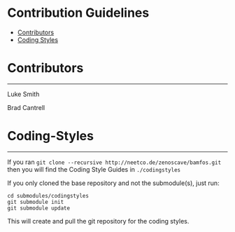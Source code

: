 Contribution Guidelines
=============================
* [Contributors](#contributors)
* [Coding Styles](#coding-styles)


# Contributors
-----------------------------
Luke Smith

Brad Cantrell

# Coding-Styles
-----------------------------
If you ran ``git clone --recursive http://neetco.de/zenoscave/bamfos.git``
then you will find the Coding Style Guides in ``./codingstyles`` 

If you only cloned the base repository and not the submodule(s), just run:

    
    cd submodules/codingstyles
    git submodule init
    git submodule update

This will create and pull the git repository for the coding styles.